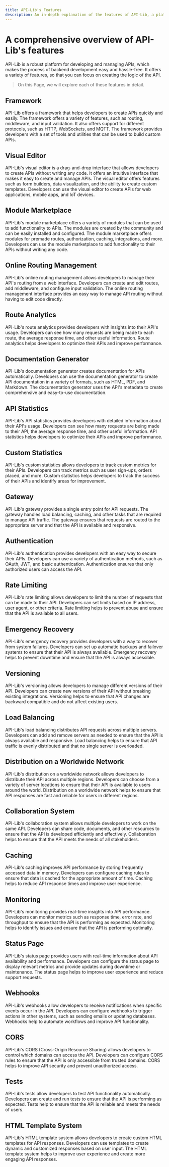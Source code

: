 ```yaml
---
title: API-Lib's Features
description: An in-depth explanation of the features of API-Lib, a platform that simplifies backend development by handling security-related tasks, management, and more
---
```


# A comprehensive overview of API-Lib's features

API-Lib is a robust platform for developing and managing APIs, which makes the process of backend development easy and hassle-free. It offers a variety of features, so that you can focus on creating the logic of the API.

> On this Page, we will explore each of these features in detail.

## Framework

API-Lib offers a framework that helps developers to create APIs quickly and easily. The framework offers a variety of features, such as routing, middleware, and input validation. It also offers support for different protocols, such as HTTP, WebSockets, and MQTT. The framework provides developers with a set of tools and utilities that can be used to build custom APIs.

## Visual Editor

API-Lib's visual editor is a drag-and-drop interface that allows developers to create APIs without writing any code. It offers an intuitive interface that makes it easy to create and manage APIs. The visual editor offers features such as form builders, data visualization, and the ability to create custom templates. Developers can use the visual editor to create APIs for web applications, mobile apps, and IoT devices.

## Module Marketplace

API-Lib's module marketplace offers a variety of modules that can be used to add functionality to APIs. The modules are created by the community and can be easily installed and configured. The module marketplace offers modules for premade routes, authorization, caching, integrations, and more. Developers can use the module marketplace to add functionality to their APIs without writing any code.

## Online Routing Management

API-Lib's online routing management allows developers to manage their API's routing from a web interface. Developers can create and edit routes, add middleware, and configure input validation. The online routing management interface provides an easy way to manage API routing without having to edit code directly.

## Route Analytics

API-Lib's route analytics provides developers with insights into their API's usage. Developers can see how many requests are being made to each route, the average response time, and other useful information. Route analytics helps developers to optimize their APIs and improve performance.

## Documentation Generator

API-Lib's documentation generator creates documentation for APIs automatically. Developers can use the documentation generator to create API documentation in a variety of formats, such as HTML, PDF, and Markdown. The documentation generator uses the API's metadata to create comprehensive and easy-to-use documentation.

## API Statistics

API-Lib's API statistics provides developers with detailed information about their API's usage. Developers can see how many requests are being made to their API, the average response time, and other useful information. API statistics helps developers to optimize their APIs and improve performance.

## Custom Statistics

API-Lib's custom statistics allows developers to track custom metrics for their APIs. Developers can track metrics such as user sign-ups, orders placed, and more. Custom statistics helps developers to track the success of their APIs and identify areas for improvement.

## Gateway

API-Lib's gateway provides a single entry point for API requests. The gateway handles load balancing, caching, and other tasks that are required to manage API traffic. The gateway ensures that requests are routed to the appropriate server and that the API is available and responsive.

## Authentication

API-Lib's authentication provides developers with an easy way to secure their APIs. Developers can use a variety of authentication methods, such as OAuth, JWT, and basic authentication. Authentication ensures that only authorized users can access the API.

## Rate Limiting

API-Lib's rate limiting allows developers to limit the number of requests that can be made to their API. Developers can set limits based on IP address, user agent, or other criteria. Rate limiting helps to prevent abuse and ensure that the API is available to all users.

## Emergency Recovery

API-Lib's emergency recovery provides developers with a way to recover from system failures. Developers can set up automatic backups and failover systems to ensure that their API is always available. Emergency recovery helps to prevent downtime and ensure that the API is always accessible.

## Versioning

API-Lib's versioning allows developers to manage different versions of their API. Developers can create new versions of their API without breaking existing integrations. Versioning helps to ensure that API changes are backward compatible and do not affect existing users.

## Load Balancing

API-Lib's load balancing distributes API requests across multiple servers. Developers can add and remove servers as needed to ensure that the API is always available and responsive. Load balancing helps to ensure that API traffic is evenly distributed and that no single server is overloaded.

## Distribution on a Worldwide Network

API-Lib's distribution on a worldwide network allows developers to distribute their API across multiple regions. Developers can choose from a variety of server locations to ensure that their API is available to users around the world. Distribution on a worldwide network helps to ensure that API responses are fast and reliable for users in different regions.

## Collaboration System

API-Lib's collaboration system allows multiple developers to work on the same API. Developers can share code, documents, and other resources to ensure that the API is developed efficiently and effectively. Collaboration helps to ensure that the API meets the needs of all stakeholders.

## Caching

API-Lib's caching improves API performance by storing frequently accessed data in memory. Developers can configure caching rules to ensure that data is cached for the appropriate amount of time. Caching helps to reduce API response times and improve user experience.

## Monitoring

API-Lib's monitoring provides real-time insights into API performance. Developers can monitor metrics such as response time, error rate, and throughput to ensure that the API is performing as expected. Monitoring helps to identify issues and ensure that the API is performing optimally.

## Status Page

API-Lib's status page provides users with real-time information about API availability and performance. Developers can configure the status page to display relevant metrics and provide updates during downtime or maintenance. The status page helps to improve user experience and reduce support requests.

## Webhooks

API-Lib's webhooks allow developers to receive notifications when specific events occur in the API. Developers can configure webhooks to trigger actions in other systems, such as sending emails or updating databases. Webhooks help to automate workflows and improve API functionality.

## CORS

API-Lib's CORS (Cross-Origin Resource Sharing) allows developers to control which domains can access the API. Developers can configure CORS rules to ensure that the API is only accessible from trusted domains. CORS helps to improve API security and prevent unauthorized access.

## Tests

API-Lib's tests allow developers to test API functionality automatically. Developers can create and run tests to ensure that the API is performing as expected. Tests help to ensure that the API is reliable and meets the needs of users.

## HTML Template System

API-Lib's HTML template system allows developers to create custom HTML templates for API responses. Developers can use templates to create dynamic and customized responses based on user input. The HTML template system helps to improve user experience and create more engaging API responses.

